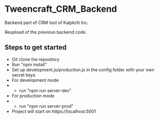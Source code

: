 # Tweencraft_CRM_Backend

Backend part of CRM tool of Kalpkriti Inc.

Reupload of the previous backend code.

## Steps to get started

- Git clone the repository
- Run "npm install"
- Set up development.js/production.js in the config folder with your own secret keys
- For development mode
- - run "npm run server-dev"
- For production mode
- - run "npm run server-prod"
- Project will start on https://localhost:5001
